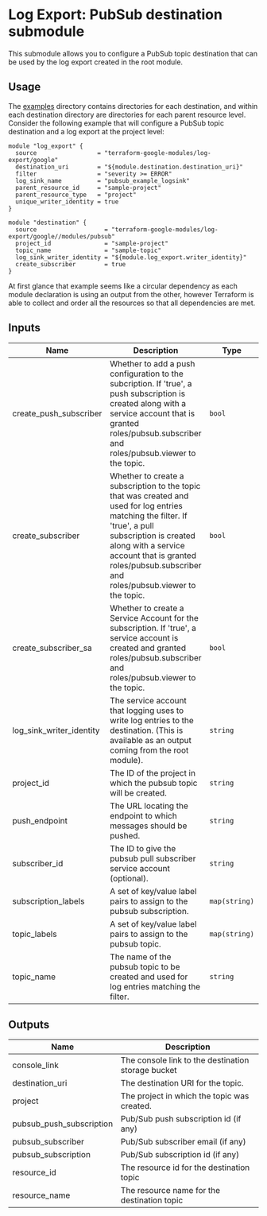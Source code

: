 # Log Export: PubSub destination submodule

This submodule allows you to configure a PubSub topic destination that
can be used by the log export created in the root module.

## Usage

The [examples](../../examples) directory contains directories for each destination, and within each destination directory are directories for each parent resource level. Consider the following
example that will configure a PubSub topic destination and a log export at the project level:

```hcl
module "log_export" {
  source                 = "terraform-google-modules/log-export/google"
  destination_uri        = "${module.destination.destination_uri}"
  filter                 = "severity >= ERROR"
  log_sink_name          = "pubsub_example_logsink"
  parent_resource_id     = "sample-project"
  parent_resource_type   = "project"
  unique_writer_identity = true
}

module "destination" {
  source                   = "terraform-google-modules/log-export/google//modules/pubsub"
  project_id               = "sample-project"
  topic_name               = "sample-topic"
  log_sink_writer_identity = "${module.log_export.writer_identity}"
  create_subscriber        = true
}
```

At first glance that example seems like a circular dependency as each module declaration is
using an output from the other, however Terraform is able to collect and order all the resources
so that all dependencies are met.

<!-- BEGINNING OF PRE-COMMIT-TERRAFORM DOCS HOOK -->
## Inputs

| Name | Description | Type | Default | Required |
|------|-------------|------|---------|:--------:|
| create\_push\_subscriber | Whether to add a push configuration to the subcription. If 'true', a push subscription is created along with a service account that is granted roles/pubsub.subscriber and roles/pubsub.viewer to the topic. | `bool` | `false` | no |
| create\_subscriber | Whether to create a subscription to the topic that was created and used for log entries matching the filter. If 'true', a pull subscription is created along with a service account that is granted roles/pubsub.subscriber and roles/pubsub.viewer to the topic. | `bool` | `false` | no |
| create\_subscriber\_sa | Whether to create a Service Account for the subscription. If 'true', a service account is created and granted roles/pubsub.subscriber and roles/pubsub.viewer to the topic. | `bool` | `false` | no |
| log\_sink\_writer\_identity | The service account that logging uses to write log entries to the destination. (This is available as an output coming from the root module). | `string` | n/a | yes |
| project\_id | The ID of the project in which the pubsub topic will be created. | `string` | n/a | yes |
| push\_endpoint | The URL locating the endpoint to which messages should be pushed. | `string` | `""` | no |
| subscriber\_id | The ID to give the pubsub pull subscriber service account (optional). | `string` | `""` | no |
| subscription\_labels | A set of key/value label pairs to assign to the pubsub subscription. | `map(string)` | `{}` | no |
| topic\_labels | A set of key/value label pairs to assign to the pubsub topic. | `map(string)` | `{}` | no |
| topic\_name | The name of the pubsub topic to be created and used for log entries matching the filter. | `string` | n/a | yes |

## Outputs

| Name | Description |
|------|-------------|
| console\_link | The console link to the destination storage bucket |
| destination\_uri | The destination URI for the topic. |
| project | The project in which the topic was created. |
| pubsub\_push\_subscription | Pub/Sub push subscription id (if any) |
| pubsub\_subscriber | Pub/Sub subscriber email (if any) |
| pubsub\_subscription | Pub/Sub subscription id (if any) |
| resource\_id | The resource id for the destination topic |
| resource\_name | The resource name for the destination topic |

<!-- END OF PRE-COMMIT-TERRAFORM DOCS HOOK -->
